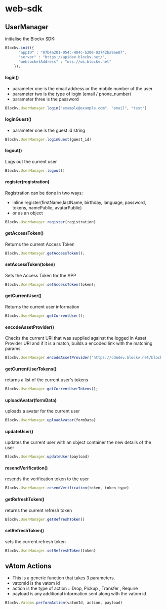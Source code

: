 # web-sdk

## UserManager 


initialise the Blockv SDK:

```javascript 
Blockv.init({
      "appID" : "87b4a201-054c-484c-b206-02742ba9ae87",
      "server" : "https://apidev.blockv.net/",
      "websocketAddress" : "wss://ws.blockv.net"
    });
```

#### login()
 - parameter one is the email address or the mobile number of the user
 - parameter two is the type of login (email / phone_number)
 - parameter three is the password 

```javascript 
Blockv.UserManager.login("example@example.com", "email", "test")

```

#### loginGuest()
 - parameter one is the guest id string
 

```javascript 
Blockv.UserManager.loginGuest(guest_id)

```

#### logout()
Logs out the current user

```javascript 
Blockv.UserManager.logout()
```
#### register(registration)
Registration can be done in two ways:
- inline register(firstName,lastName, birthday, language, password, tokens, namePublic, avatarPublic)
- or as an object

```javascript 
Blockv.UserManager.register(registration)
```
#### getAccessToken()

Returns the current Access Token

```javascript 
Blockv.UserManager.getAccessToken();
```

#### setAccessToken(token)
Sets the Access Token for the APP

```javascript 
Blockv.UserManager.setAccessToken(token);
```

#### getCurrentUser()
Returns the current user information

```javascript 
Blockv.UserManager.getCurrentUser();
```

#### encodeAssetProvider()
Checks the current URI that was supplied against the logged in Asset Provider URI and if it is a match, builds a encoded link with the matching params

```javascript 
Blockv.UserManager.encodeAssetProvider("https://cdndev.blockv.net/blockv/avatars/b9e6581c-bb70-48d1-85eb-6657ee1a3bef.1521806344051057018");
```

#### getCurrentUserTokens()
returns a list of the current user's tokens
```javascript 
Blockv.UserManager.getCurrentUserTokens();
```

#### uploadAvatar(formData)
uploads a avatar for the current user
```javascript
Blockv.UserManager.uploadAvatar(formData)
```

#### updateUser()
updates the current user with an object container the new details of the user
```javascript
Blockv.UserManager.updateUser(payload)
```

#### resendVerification()
resends the verification token to the user
```javascript
Blockv.UserManager.resendVerification(token, token_type)
```

#### getRefreshToken()
returns the current refresh token 
```javascript
Blockv.UserManager.getRefreshToken()
```

#### setRefreshToken()
sets the current refresh token
```javascript
Blockv.UserManager.setRefreshToken(token)
```

## vAtom Actions

- This is a generic function that takes 3 parameters.
- vatomId is the vatom id
- action is the type of action :: Drop, Pickup , Transfer , Require
- payload is any additional information sent along with the vatom id

```javascript
Blockv.Vatoms.performAction(vatomId, action, payload)
```
